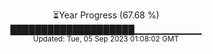 <p align="center">
⏳Year Progress (67.68 %) <br>
████████████████████▁▁▁▁▁▁▁▁▁▁ <br>
<sub>Updated: Tue, 05 Sep 2023 01:08:02 GMT</sub>
</p>

